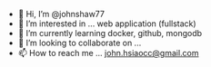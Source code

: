 - 👋 Hi, I’m @johnshaw77
- 👀 I’m interested in ... web application (fullstack) 
- 🌱 I’m currently learning docker, github, mongodb
- 💞️ I’m looking to collaborate on ...
- 📫 How to reach me ... john.hsiaocc@gmail.com

<!---
johnshaw77/johnshaw77 is a ✨ special ✨ repository because its `README.md` (this file) appears on your GitHub profile.
You can click the Preview link to take a look at your changes.
--->
